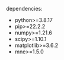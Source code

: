 dependencies:
  - python>=3.8.17
  - pip>=22.2.2
  - numpy>=1.21.6
  - scipy>=1.10.1
  - matplotlib>=3.6.2
  - mne>=1.5.0